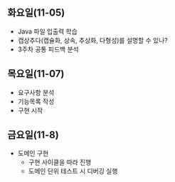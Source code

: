 ## 화요일(11-05)
- Java 파일 입출력 학습
- 캡상추다(캡슐화, 상속, 추상화, 다형성)를 설명할 수 있나?
- 3주차 공통 피드백 분석

## 목요일(11-07)
- 요구사항 분석
- 기능목록 작성
- 구현 시작

## 금요일(11-8)
- 도메인 구현
  - 구현 사이클을 따라 진행
  - 도메인 단위 테스트 시 디버깅 실행
